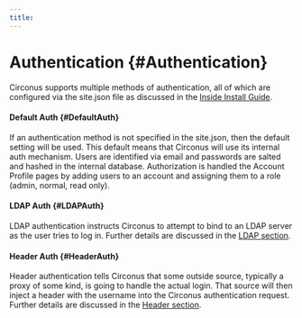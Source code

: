 ```yaml
---
title:
---
```


# Authentication {#Authentication}
Circonus supports multiple methods of authentication, all of which are configured via the site.json file as discussed in the [Inside Install Guide](https://login.circonus.com/resources/docs/inside/InstallGeneral.html#AuthenticationSettings).


#### Default Auth {#DefaultAuth}
If an authentication method is not specified in the site.json, then the default setting will be used. This default means that Circonus will use its internal auth mechanism. Users are identified via email and passwords are salted and hashed in the internal database. Authorization is handled the Account Profile pages by adding users to an account and assigning them to a role (admin, normal, read only).


#### LDAP Auth {#LDAPAuth}
LDAP authentication instructs Circonus to attempt to bind to an LDAP server as the user tries to log in. Further details are discussed in the [LDAP section](/Authentication/LDAP.md).


#### Header Auth {#HeaderAuth}
Header authentication tells Circonus that some outside source, typically a proxy of some kind, is going to handle the actual login. That source will then inject a header with the username into the Circonus authentication request. Further details are discussed in the [Header section](/Authentication/Header.md).
